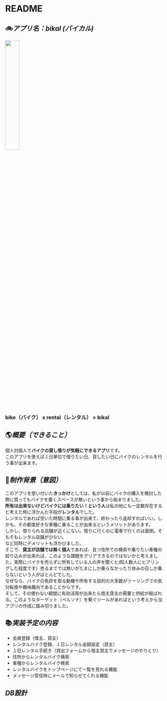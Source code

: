 # README
## :bike:*アプリ名：bikal (バイカル)*
<img src = "https://birdstory.net/bswp/wp-content/uploads/2020/08/200819illust.png" width = "30%">

### bike（バイク） x rental（レンタル） = **bikal**
## :earth_americas:*概要（できること）*
個人対個人で**バイクの貸し借りが気軽にできるアプリ**です。  
このアプリを使えば１日単位で借りたい日、貸したい日にバイクのレンタルを行う事が出来ます。

## :seedling:*制作背景（意図）*
このアプリを思い付いた**きっかけ**としては、私が以前にバイクの購入を検討した際に買ってもバイクを置くスペースが無いという事から始まりました。  
**所有は出来ないけどバイクには乗りたい！という人**は私の他にも一定数存在すると考えた時に浮かんだ手段が**レンタル**でした。  
レンタルであれば空いた時間に乗る事が出来て、終わったら返却すればいい。しかも、その都度好きな車種に乗ることが出来るというメリットがあります。  
しかし、借りられる店舗が近くにない。借りに行くのに電車で行くのは面倒。そもそもレンタル店舗が少ない。  
など同時にデメリットも浮かびました。  
そこで、**貸主が店舗では無く個人**であれば、且つ住所での検索や乗りたい車種の絞り込みが出来れば、このような課題をクリアできるのではないかと考えました。実際にバイクを売らずに所有している人の声を聞くと(知人数人にヒアリングした程度です）売るまででは無いがたまにしか乗らなかったり休みの日しか乗らないという人がほとんどでした。  
なぜなら、バイクの免許を取る動機や所有する目的の大多数がツーリングでの気分転換や趣味趣向であることからです。  
そして、その使わない期間に有効活用が出来たら借主貸主の需要と供給が結ばれる。このようなターゲット（ペルソナ）を繋ぐツールがあればという考えから当アプリの作成に踏み切りました。

## :books:*実装予定の内容*
- 会員登録（借主、貸主）
- レンタルバイク登録、１日レンタル金額設定（貸主）
- １日レンタル手続き（貸出フォームから借主貸主でメッセージのやりとり）
- 住所からレンタルバイク検索
- 車種からレンタルバイク検索
- レンタルバイクをトップページにて一覧を見れる機能
- メッセージ受信時にメールで知らせてくれる機能
## *DB設計*

